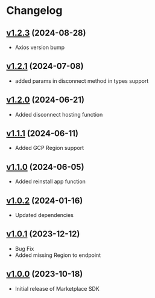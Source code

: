 # Changelog
## [v1.2.3](https://github.com/contentstack/contentstack-marketplace-sdk/tree/v1.2.3) (2024-08-28)
 - Axios version bump
## [v1.2.1](https://github.com/contentstack/contentstack-marketplace-sdk/tree/v1.1.1) (2024-07-08)
 - added params in disconnect method in types support
 
## [v1.2.0](https://github.com/contentstack/contentstack-marketplace-sdk/tree/v1.1.1) (2024-06-21)
 - Added disconnect hosting function

## [v1.1.1](https://github.com/contentstack/contentstack-marketplace-sdk/tree/v1.1.1) (2024-06-11)
 - Added GCP Region support

## [v1.1.0](https://github.com/contentstack/contentstack-marketplace-sdk/tree/v1.1.0) (2024-06-05)
 - Added reinstall app function

## [v1.0.2](https://github.com/contentstack/contentstack-marketplace-sdk/tree/v1.0.2) (2024-01-16)
 - Updated dependencies

## [v1.0.1](https://github.com/contentstack/contentstack-marketplace-sdk/tree/v1.0.1) (2023-12-12)
 - Bug Fix
  - Added missing Region to endpoint

## [v1.0.0](https://github.com/contentstack/contentstack-marketplace-sdk/tree/v1.0.0) (2023-10-18)
 - Initial release of Marketplace SDK
